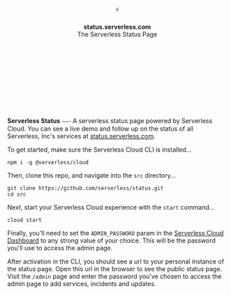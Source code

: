<br>
<br>
<br>
<br>
<br>
<br>
<br>
<p align="center">
⚡️
<br>
<br>
<b>status.serverless.com</b>
<br>
The Serverless Status Page
</p>
  
<br>
<br>
<br>
<br>
<br>
<br>
<br>
<br>
<br>

**Serverless Status** ⎯⎯⎯ A serverless status page powered by Serverless Cloud. You can see a live demo and follow up on the status of all Serverless, Inc's services at [status.serverless.com](https://status.serverless.com).

To get started, make sure the Serverless Cloud CLI is installed...

```
npm i -g @serverless/cloud
```

Then, clone this repo, and navigate into the `src` directory...

```
git clone https://github.com/serverless/status.git
cd src
```

Next, start your Serverless Cloud experience with the `start` command...

```
cloud start
```

Finally, you'll need to set the `ADMIN_PASSWORD` param in the [Serverless Cloud Dashboard](https://cloud.serverless.com) to any strong value of your choice. This will be the password you'll use to access the admin page.

After activation in the CLI, you should see a url to your personal instance of the status page. Open this url in the browser to see the public status page. Visit the `/admin` page and enter the password you've chosen to access the admin page to add services, incidents and updates.

